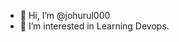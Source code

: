 - 👋 Hi, I’m @johurul000
- 👀 I’m interested in Learning Devops.

<!---
johurul000/johurul000 is a ✨ special ✨ repository because its `README.md` (this file) appears on your GitHub profile.
You can click the Preview link to take a look at your changes.
--->
